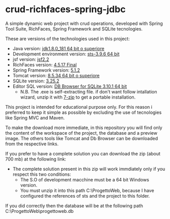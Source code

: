 # crud-richfaces-spring-jdbc
A simple dynamic web project with crud operations, developed with Spring Tool Suite, RichFaces, Spring Framework and SQLite tecnologies.

These are versions of the technologies used in this project:

* Java version: [jdk1.8.0_181 64 bit o superiore](https://www.oracle.com/technetwork/java/javase/downloads/jdk8-downloads-2133151.html)
* Development environment version: [sts-3.9.6 64 bit](https://spring.io/tools3/sts/all)
* jsf version: [jsf2.2](https://javaserverfaces.github.io/2.2/download.html)
* RichFaces version: [4.5.17 Final](http://richfaces.jboss.org/download/stable.html)
* Spring Framework version: [5.1.2](https://repo.spring.io/release/org/springframework/spring/5.1.2.RELEASE/)
* Tomcat version: [8.5.34 64 bit o superiore](https://tomcat.apache.org/download-80.cgi)
* SQLite version: [3.25.2](http://central.maven.org/maven2/org/xerial/sqlite-jdbc/3.25.2/sqlite-jdbc-3.25.2.jar)
* Editor SQL version: [DB Browser for SQLite 3.10.1 64 bit](https://download.sqlitebrowser.org/DB.Browser.for.SQLite-3.10.1-win64.exe)
  * N.B. The .exe is self-extracting file. if don't want follow intallation wizard, unzip it with  [7-zip](https://www.7-zip.org/download.html) to get a portable installation.
  
This project is intended for educational purpose only. For this reason i preferred to keep it simple as possible by excluding the use of tecnologies like Spring MVC and Maven.

To make the download more immediate, in this repository you will find only the content of the workspace of the project, the database and a preview image. The others tools like Tomcat and Db Browser can be downloaded from the respective links. 

If you prefer to have a complete solution you can download the zip (about 700 mb) at the following link:

* The complete solution present in this zip will work immdiately only if you respect this two conditions:
  * The S.O of development macchine must be a 64 bit Windows version.
  * You must unzip it into this path C:\ProgettoWeb, because I have configured the references of sts and the project to this folder.

If you did correctly then the database will be at the following path C:\ProgettoWeb\progettoweb.db
